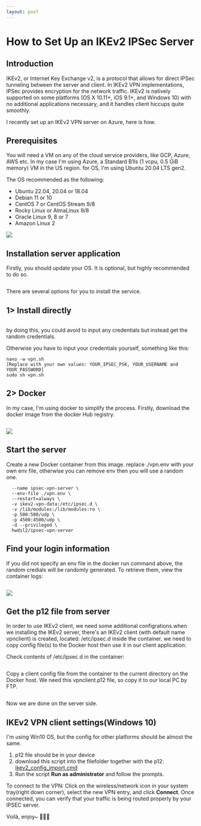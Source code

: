 ```yaml
---
layout: post
---
```

# How to Set Up an IKEv2 IPSec Server

## Introduction

IKEv2, or Internet Key Exchange v2, is a protocol that allows for direct IPSec tunneling between the server and client. In IKEv2 VPN implementations, IPSec provides encryption for the network traffic. 
IKEv2 is natively supported on some platforms (OS X 10.11+, iOS 9.1+, and Windows 10) with no additional applications necessary, and it handles client hiccups quite smoothly.

I recently set up an IKEv2 VPN server on Azure, here is how.

## Prerequisites

You will need a VM on any of the cloud service providers, like GCP, Azure, AWS etc. In my case I'm using Azure, a Standard B1ls (1 vcpu, 0.5 GiB memory) VM in the US region. 
for OS, I'm using Ubuntu 20.04 LTS gen2.  


The OS recommended as the following:

 - Ubuntu 22.04, 20.04 or 18.04
 - Debian 11 or 10
 - CentOS 7 or CentOS Stream 9/8
 - Rocky Linux or AlmaLinux 9/8
 - Oracle Linux 9, 8 or 7
 - Amazon Linux 2

<img src="https://user-images.githubusercontent.com/79688638/199860647-f7cafa59-2376-4e7d-a560-9893a9821d30.png">

## Installation server application

Firstly, you should update your OS. It is optional, but highly recommended to do so.

```sudo apt-get update && sudo apt-get dist-upgrade
```
 
There are several options for you to install the service. 
  
## 1> Install directly 
  
```  wget https://get.vpnsetup.net -O vpn.sh && sudo sh vpn.sh
```

 by doing this, you could avoid to input any credentials but instead get the random credentials. 
  
  Otherwise you have to input your credentials yourself, something like this:
 
```wget https://get.vpnsetup.net -O vpn.sh
nano -w vpn.sh
[Replace with your own values: YOUR_IPSEC_PSK, YOUR_USERNAME and YOUR_PASSWORD]
sudo sh vpn.sh
```
   
   
## 2> Docker
In my case, I'm using docker to simplify the process. 
  Firstly, download the docker image from the docker Hub registry. 
  
  
```docker pull hwdsl2/ipsec-vpn-server
```
  
 
   <img src="https://user-images.githubusercontent.com/79688638/199863409-ae210765-5fdf-4095-b131-d31617e31f81.png">
  
## Start the server

Create a new Docker container from this image. replace ./vpn.env with your own env file, otherwise you can remove env then you will use a random one. 
  
  
  ```docker run \
    --name ipsec-vpn-server \
    --env-file ./vpn.env \
    --restart=always \
    -v ikev2-vpn-data:/etc/ipsec.d \
    -v /lib/modules:/lib/modules:ro \
    -p 500:500/udp \
    -p 4500:4500/udp \
    -d --privileged \
    hwdsl2/ipsec-vpn-server
  ```
  
## Find your login information
  If you did not specify an env file in the docker run command above, the random credials will be randomly generated. 
  To retrieve them, view the container logs:
  
  ```docker logs ipsec-vpn-server
  ```
 
    
  <img src="https://user-images.githubusercontent.com/79688638/199864363-53cd2a6e-277c-45e7-8971-4213684f5fd9.png">

## Get the p12 file from server
In order to use IKEv2 client, we need some additional configrations.when we installing the IKEv2 server, 
there's an IKEv2 client (with default name vpnclient) is created, located: /etc/ipsec.d inside the container. 
we need to copy config file(s) to the Docker host then use it in our client application:

Check contents of /etc/ipsec.d in the container:
    
    
```docker exec -it ipsec-vpn-server ls -l /etc/ipsec.d
```
    
Copy a client config file from the container to the current directory on the Docker host.  We need this vpnclient.p12 file, so copy it to our local PC by FTP.
 
``` docker cp ipsec-vpn-server:/etc/ipsec.d/vpnclient.p12 ./
```
 
  
 Now we are done on the server side.
  
## IKEv2 VPN client settings(Windows 10)

 I'm using Win10 OS, but the config for other platforms should be almost the same. 
 
   1. p12 file should be in your device
   2. download this script into the filefolder together with the p12: 
  [ikev2_config_import.cmd](https://github.com/hwdsl2/vpn-extras/releases/latest/download/ikev2_config_import.cmd) 
   3. Run the script **Run as administrator** and follow the prompts.
  
  
  To connect to the VPN: 
  Click on the wireless/network icon in your system tray(right down corner), select the new VPN entry, 
  and click **Connect**. 
  Once connected, you can verify that your traffic is being routed properly by your IPSEC server. 
  
  Voilà, enjoy~ 🤟🤟🤟

    
